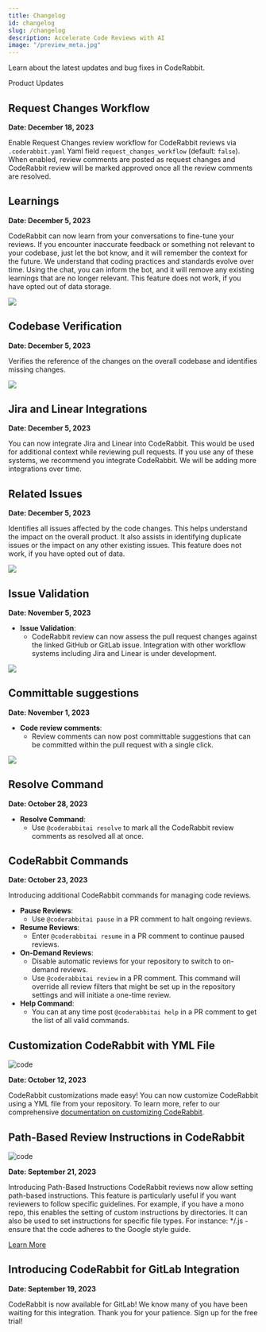 ```yaml
---
title: Changelog
id: changelog
slug: /changelog
description: Accelerate Code Reviews with AI
image: "/preview_meta.jpg"
---
```

<head>
 <meta charSet="utf-8" />
  <meta name="title" content="CodeRabbit: AI-powered Code Reviews" />
  <meta name="description" content="Accelerate Code Reviews with AI" />

  <meta property="og:type" content="website" />
  <meta property="og:url" content="https://coderabbit.ai/" />
  <meta property="og:title" content="CodeRabbit: AI-powered Code Reviews" />
  <meta property="og:description" content="Accelerate Code Reviews with AI" />
  <meta property="og:image" content="/preview_meta.jpg" />

  <meta name="twitter:image" content="https://coderabbit.ai/preview_meta.jpg" />
  <meta name="twitter:card" content="summary_large_image" />
  <meta name="twitter:title" content="CodeRabbit: AI-powered Code Reviews" />
  <meta name="twitter:description" content="Accelerate Code Reviews with AI" />
</head>

Learn about the latest updates and bug fixes in CodeRabbit.

Product Updates 


## Request Changes Workflow 

**Date: December 18, 2023**

Enable Request Changes review workflow for CodeRabbit reviews via `.coderabbit.yaml` 
Yaml field `request_changes_workflow`  (default: `false`). When enabled, review comments are posted as request changes and CodeRabbit review will be marked approved once all the review comments are resolved. 

## Learnings 

**Date: December 5, 2023**

CodeRabbit can now learn from your conversations to fine-tune your reviews. If you encounter inaccurate feedback or something not relevant to your codebase, just let the bot know, and it will remember the context for the future. We understand that coding practices and standards evolve over time. Using the chat, you can inform the bot, and it will remove any existing learnings that are no longer relevant. This feature does not work, if you have opted out of data storage.

![](./images/learnings.png)

## Codebase Verification

**Date: December 5, 2023**

Verifies the reference of the changes on the overall codebase and identifies missing changes. 


![](./images/verification.png)


##  Jira and Linear Integrations

**Date: December 5, 2023**

 You can now integrate Jira and Linear into CodeRabbit. This would be used for additional context while reviewing pull requests. If you use any of these systems, we recommend you integrate CodeRabbit. We will be adding more integrations over time.


## Related Issues

**Date: December 5, 2023**

Identifies all issues affected by the code changes. This helps understand the impact on the overall product. It also assists in identifying duplicate issues or the impact on any other existing issues. This feature does not work, if you have opted out of data.

![](./images/related_issues.png)

## Issue Validation

**Date: November 5, 2023**

- **Issue Validation**:
  - CodeRabbit review can now assess the pull request changes against the linked GitHub or GitLab issue. Integration with other workflow systems including Jira and Linear is under development. 

![](./images/issue-validation.png)

## Committable suggestions

**Date: November 1, 2023**

- **Code review comments**:
  - Review comments can now post committable suggestions that can be committed within the pull request with a single click.

![](./images/committable-suggestion.png)

## Resolve Command

**Date: October 28, 2023**

- **Resolve Command**:
  - Use `@coderabbitai resolve` to mark all the CodeRabbit review comments as resolved all at once.

## CodeRabbit Commands

**Date: October 23, 2023**

Introducing additional CodeRabbit commands for managing code reviews.

- **Pause Reviews**: 
  - Use `@coderabbitai pause` in a PR comment to halt ongoing reviews.
- **Resume Reviews**: 
  - Enter `@coderabbitai resume` in a PR comment to continue paused reviews.
- **On-Demand Reviews**: 
  - Disable automatic reviews for your repository to switch to on-demand reviews.
  - Use `@coderabbitai review` in a PR comment. This command will override all review filters that might be set up in the repository settings and will initiate a one-time review.  
- **Help Command**:
  - You can at any time post `@coderabbitai help` in a PR comment to get the list of all valid commands.


## Customization CodeRabbit with YML File

![code](./images/ymlrabbit.png)

**Date: October 12, 2023**


CodeRabbit customizations made easy!
You can now customize CodeRabbit using a YML file from your repository. To learn more, refer to our comprehensive [documentation on customizing CodeRabbit](https://coderabbit.ai/docs/get-started/customize-coderabbit).

## Path-Based Review Instructions in CodeRabbit

![code](./images/path.png)

**Date: September 21, 2023**

Introducing  Path-Based Instructions  CodeRabbit reviews now allow setting path-based instructions. This feature is particularly useful if you want reviewers to follow specific guidelines. For example, if you have a mono repo, this enables the setting of custom instructions by directories. It can also be used to set instructions for specific file types. For instance: */.js - ensure that the code adheres to the Google style guide.

[Learn More](https://coderabbit.ai/docs/get-started/prompt-customization)

## Introducing CodeRabbit for GitLab Integration

**Date: September 19, 2023**

CodeRabbit is now available for GitLab! We know many of you have been waiting for this integration. Thank you for your patience. Sign up for the free trial!